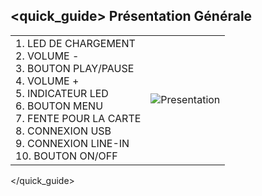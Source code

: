 ## <quick_guide> Présentation Générale

|  |  |
|:-------|:-------|
|1.	LED DE CHARGEMENT  <br> 2. VOLUME -<br> 3.	BOUTON PLAY/PAUSE <br> 4. VOLUME + <br> 5. INDICATEUR LED <br> 6. BOUTON MENU<br> 7. FENTE POUR LA CARTE <br> 8.	CONNEXION USB <br> 9.	CONNEXION LINE-IN <br> 10. BOUTON ON/OFF <br>|![Presentation](http://static.energysistem.com/images/manuals/42026/539866a2b00dd.jpg)|
</quick_guide>

